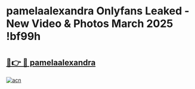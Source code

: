 # pamelaalexandra Onlyfans Leaked - New Video & Photos March 2025 !bf99h

# <h2><a href="https://7ttxjn.iuczelnia.edu.pl?title=pamelaalexandra&ref=bf99h">🔗👉 🔴 pamelaalexandra</a></h2>

[![acn](https://github.com/user-attachments/assets/0f9c940e-d8b0-45ae-aac7-cd30a18b3e1c)](https://7ttxjn.iuczelnia.edu.pl?title=pamelaalexandra&ref=bf99h)

